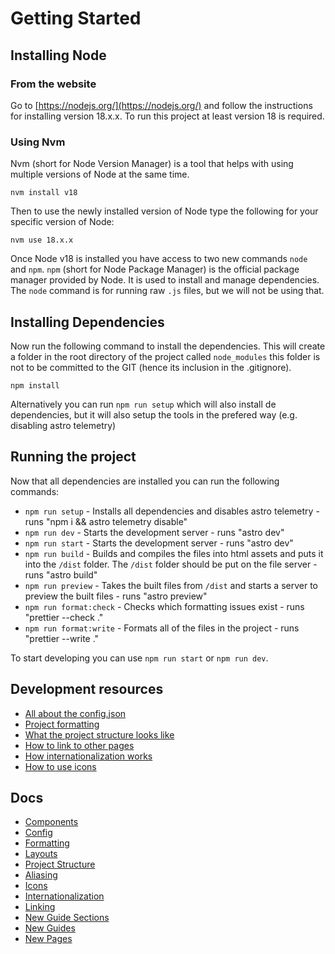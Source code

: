 # Getting Started

## Installing Node

### From the website

Go to [https://nodejs.org/](https://nodejs.org/) and follow the instructions for installing version 18.x.x. To run this project at least version 18 is required.

### Using Nvm

Nvm (short for Node Version Manager) is a tool that helps with using multiple versions of Node at the same time.

```console
nvm install v18
```

Then to use the newly installed version of Node type the following for your specific version of Node:

```console
nvm use 18.x.x
```

Once Node v18 is installed you have access to two new commands `node` and `npm`. `npm` (short for Node Package Manager) is the official package manager provided by Node. It is used to install and manage dependencies. The `node` command is for running raw `.js` files, but we will not be using that.

## Installing Dependencies

Now run the following command to install the dependencies. This will create a folder in the root directory of the project called `node_modules` this folder is not to be committed to the GIT (hence its inclusion in the .gitignore).

```console
npm install
```

Alternatively you can run `npm run setup` which will also install de dependencies, but it will also setup the tools in the prefered way (e.g. disabling astro telemetry)

## Running the project

Now that all dependencies are installed you can run the following commands:

- `npm run setup` - Installs all dependencies and disables astro telemetry - runs "npm i && astro telemetry disable"
- `npm run dev` - Starts the development server - runs "astro dev"
- `npm run start` - Starts the development server - runs "astro dev"
- `npm run build` - Builds and compiles the files into html assets and puts it into the `/dist` folder. The `/dist` folder should be put on the file server - runs "astro build"
- `npm run preview` - Takes the built files from `/dist` and starts a server to preview the built files - runs "astro preview"
- `npm run format:check` - Checks which formatting issues exist - runs "prettier --check ."
- `npm run format:write` - Formats all of the files in the project - runs "prettier --write ."

To start developing you can use `npm run start` or `npm run dev`.

## Development resources

- [All about the config.json](config.md)
- [Project formatting](formatting.md)
- [What the project structure looks like](project-structure.md)
- [How to link to other pages](content/linking.md)
- [How internationalization works](content/internationalization.md)
- [How to use icons](content/icons.md)

## Docs

- [Components](components.md)
- [Config](config.md)
- [Formatting](formatting.md)
- [Layouts](layouts.md)
- [Project Structure](project-structure.md)
- [Aliasing](content/aliasing.md)
- [Icons](content/icons.md)
- [Internationalization](content/internationalization.md)
- [Linking](content/linking.md)
- [New Guide Sections](content/new-guide-sections.md)
- [New Guides](content/new-guides.md)
- [New Pages](content/new-pages.md)
